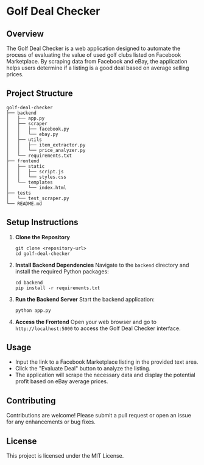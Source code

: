# Golf Deal Checker

## Overview
The Golf Deal Checker is a web application designed to automate the process of evaluating the value of used golf clubs listed on Facebook Marketplace. By scraping data from Facebook and eBay, the application helps users determine if a listing is a good deal based on average selling prices.

## Project Structure
```
golf-deal-checker
├── backend
│   ├── app.py
│   ├── scraper
│   │   ├── facebook.py
│   │   └── ebay.py
│   ├── utils
│   │   ├── item_extractor.py
│   │   └── price_analyzer.py
│   └── requirements.txt
├── frontend
│   ├── static
│   │   ├── script.js
│   │   └── styles.css
│   └── templates
│       └── index.html
├── tests
│   └── test_scraper.py
└── README.md
```

## Setup Instructions

1. **Clone the Repository**
   ```
   git clone <repository-url>
   cd golf-deal-checker
   ```

2. **Install Backend Dependencies**
   Navigate to the `backend` directory and install the required Python packages:
   ```
   cd backend
   pip install -r requirements.txt
   ```

3. **Run the Backend Server**
   Start the backend application:
   ```
   python app.py
   ```

4. **Access the Frontend**
   Open your web browser and go to `http://localhost:5000` to access the Golf Deal Checker interface.

## Usage
- Input the link to a Facebook Marketplace listing in the provided text area.
- Click the "Evaluate Deal" button to analyze the listing.
- The application will scrape the necessary data and display the potential profit based on eBay average prices.

## Contributing
Contributions are welcome! Please submit a pull request or open an issue for any enhancements or bug fixes.

## License
This project is licensed under the MIT License.